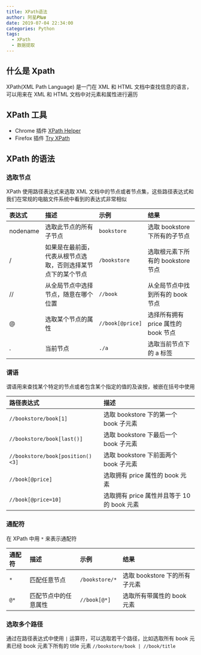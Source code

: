 ```yaml
---
title: XPath语法
author: 阿星𝑷𝒍𝒖𝒔
date: 2019-07-04 22:34:00
categories: Python
tags:
  - XPath
  - 数据提取
---
```


## 什么是 Xpath

XPath\(XML Path Language\) 是一门在 XML 和 HTML 文档中查找信息的语言，可以用来在 XML 和 HTML 文档中对元素和属性进行遍历

## XPath 工具

- Chrome 插件 [XPath Helper](https://chrome.google.com/webstore/detail/xpath-helper/hgimnogjllphhhkhlmebbmlgjoejdpjl)
- Firefox 插件 [Try XPath](https://addons.mozilla.org/en-US/firefox/addon/try-xpath/)

## XPath 的语法

### 选取节点

XPath 使用路径表达式来选取 XML 文档中的节点或者节点集，这些路径表达式和我们在常规的电脑文件系统中看到的表达式非常相似

| 表达式   | 描述                                                         | 示例             | 结果                                |
| :------- | :----------------------------------------------------------- | :--------------- | :---------------------------------- |
| nodename | 选取此节点的所有子节点                                       | `bookstore`      | 选取 bookstore 下所有的子节点       |
| /        | 如果是在最前面，代表从根节点选取，否则选择某节点下的某个节点 | `/bookstore`     | 选取根元素下所有的 bookstore 节点   |
| //       | 从全局节点中选择节点，随意在哪个位置                         | `//book`         | 从全局节点中找到所有的 book 节点    |
| @        | 选取某个节点的属性                                           | `//book[@price]` | 选择所有拥有 price 属性的 book 节点 |
| .        | 当前节点                                                     | `./a`            | 选取当前节点下的 a 标签             |

### 谓语

谓语用来查找某个特定的节点或者包含某个指定的值的及诶按，被嵌在括号中使用

| 路径表达式                       | 描述                                        |
| :------------------------------- | :------------------------------------------ |
| `//bookstore/book[1]`            | 选取 bookstore 下的第一个 book 子元素       |
| `//bookstore/book[last()]`       | 选取 bookstore 下最后一个 book 子元素       |
| `//bookstore/book[position()<3]` | 选取 bookstore 下前面两个 book 子元素       |
| `//book[@price]`                 | 选取拥有 price 属性的 book 元素             |
| `//book[@price=10]`              | 选取拥有 price 属性并且等于 10 的 book 元素 |

### 通配符

在 XPath 中用 `*` 来表示通配符

| 通配符 | 描述                 | 示例           | 结果                          |
| :----- | :------------------- | :------------- | :---------------------------- |
| `*`    | 匹配任意节点         | `/bookstore/*` | 选取 bookstore 下的所有子元素 |
| `@*`   | 匹配节点中的任意属性 | `//book[@*]`   | 选取所有带属性的 book 元素    |

### 选取多个路径

通过在路径表达式中使用 `|` 运算符，可以选取若干个路径，比如选取所有 book 元素已经 book 元素下所有的 title 元素 `//bookstore/book | //book/title`

